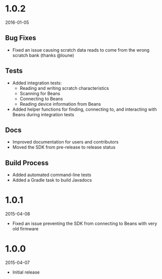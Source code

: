 # 1.0.2

2016-01-05

## Bug Fixes
* Fixed an issue causing scratch data reads to come from the wrong scratch bank (thanks @loune)

## Tests
* Added integration tests:
    * Reading and writing scratch characteristics
    * Scanning for Beans
    * Connecting to Beans
    * Reading device information from Beans
* Added helper functions for finding, connecting to, and interacting with Beans during integration tests

## Docs
* Improved documentation for users and contributors
* Moved the SDK from pre-release to release status

## Build Process
* Added automated command-line tests
* Added a Gradle task to build Javadocs

# 1.0.1

2015-04-08

* Fixed an issue preventing the SDK from connecting to Beans with very old firmware

# 1.0.0

2015-04-07

* Initial release
